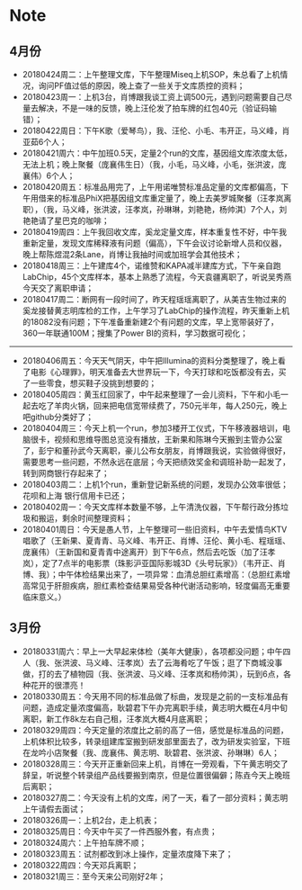 # Note
## 4月份

- 20180424周二：上午整理文库，下午整理Miseq上机SOP，朱总看了上机情况，询问PF值过低的原因，晚上查了一些关于文库质控的资料；
- 20180423周一：上机3台，肖博跟我谈工资上调500元，遇到问题需要自己尽量去解决，不是一味的反馈，晚上汪伦发了拍车牌的红包40元（验证码输错）；
- 20180422周日：下午K歌（爱琴鸟），我、汪伦、小毛、韦开正，马义峰，肖亚茹6个人；
- 20180421周六：中午加班0.5天，定量2个run的文库，基因组文库浓度太低，无法上机；晚上聚餐（庞襄伟生日）（我，小毛，马义峰，小毛，张洪波，庞襄伟）6个人；
- 20180420周五：标准品用完了，上午用诺唯赞标准品定量的文库都偏高，下午用借来的标准品PhiX把基因组文库重定量了，晚上去美罗城聚餐（汪孝岚离职），（我，马义峰，张洪波，汪孝岚，孙琳琳，刘艳艳，杨帅淇）7个人，刘艳艳请了星巴克的咖啡；
- 20180419周四：上午我回收文库，奚龙定量文库，样本重复性不好，中午我重新定量，发现文库稀释液有问题（偏高），下午会议讨论新增人员和仪器，晚上帮陈煜混2条Lane，肖博让我抽时间或加班学会其他技术；
- 20180418周三：上午建库4个，诺维赞和KAPA减半建库方式，下午亲自跑LabChip，45个文库样本，基本上熟悉了流程，今天袁疆离职了，听说吴秀燕今天交了离职申请；
- 20180417周二：断网有一段时间了，昨天程瑶瑶离职了，从美吉生物过来的奚龙接替黄志明库检的工作，上午学习了LabChip的操作流程，昨天重新上机的18082没有问题；下午准备重新建2个有问题的文库，早上宽带装好了，360一年联通100M；搜集了Power BI的资料，学习数据可视化；
------------------------------------------------------------------------------------------------------------------------------------------
- 20180406周五：今天天气阴天，中午把Illumina的资料分类整理了，晚上看了电影《心理罪》，明天准备去大世界玩一下，今天打球和吃饭都没有去，买了一些零食，想买鞋子没挑到想要的；
- 20180405周四：黄玉红回家了，中午起来整理了一会儿资料，下午和小毛一起去吃了羊肉火锅，回来把电信宽带续费了，750元半年，每人250元，晚上吧github分类好了；
- 20180404周三：今天上机一个run，参加3楼开工仪式，下午移液器培训，电脑很卡，视频和思维导图总览没有播放，王新果和陈琳今天搬到主管办公室了，彭宁和董孙武今天离职，豪儿公布女朋友，肖博跟我说，实验做得很好，需要思考一些问题，不然永远在底层；今天把绩效奖金和调班补助一起发了，转到网商银行存起来了；
- 20180403周二：上机1个run，重新登记新系统的问题，发现办公效率很低；花呗和上海 银行信用卡已还；
- 20180402周一：今天文库样本数量不够，上午清洗仪器，下午帮行政分拣垃圾和搬运，剩余时间整理资料；
- 20180401周日：今天是愚人节，上午整理可一些旧资料，中午去爱情鸟KTV唱歌了（王新果、夏青青、马义峰、韦开正、肖博、汪伦、黄小毛、程瑶瑶、庞襄伟）（王新国和夏青青中途离开）到下午6点，然后去吃饭（加了汪孝岚），定了7点半的电影票（珠影沪亚国际影城3D《头号玩家》）（韦开正、肖博、我）；中午体检结果出来了，一项异常：血清总胆红素增高：（总胆红素增高常见于肝胆疾病，胆红素检查结果易受各种代谢活动影响，轻度偏高无重要临床意义。）
## 3月份
- 20180331周六：早上一大早起来体检（美年大健康），各项都没问题；中午四人（我、张洪波、马义峰、汪孝岚）去了云海肴吃了午饭；逛了下商城没事做，打的去了植物园（我、张洪波、马义峰、汪孝岚和杨帅淇），玩到6点，各种花开的很漂亮！
- 20180330周五：今天用不同的标准品做了标曲，发现是之前的一支标准品有问题，造成定量浓度偏高，耿碧君下午办完离职手续，黄志明大概在4月中旬离职，新工作8k左右自己租，汪孝岚大概4月底离职；
- 20180329周四：今天定量的浓度比之前的高了一倍，感觉是标准品的问题，上机体积比较多，转录组建库室搬到研发部里面去了，改为研发实验室，下班在龙吟小店聚餐（我、庞襄伟、黄志明、耿碧君、张洪波、孙琳琳）6人；
- 20180328周三：今天开正重新回来上机，肖博在一旁观看，下午黄志明交了辞呈，听说整个转录组产品线要搬到南京，但是位置很偏僻；陈垚今天上晚班后离职；
- 20180327周二：今天没有上机的文库，闲了一天，看了一部分资料；黄志明上午请假去面试；
- 20180326周一：上机2台，走上机表；
- 20180325周日：今天中午买了一件西服外套，有点贵；
- 20180324周六：上午拍车牌不顺；
- 20180323周五：试剂都改到冰上操作，定量浓度降下来了；
- 20180322周四：今天邓兵离职；
- 20180321周三：至今天来公司刚好2年；
